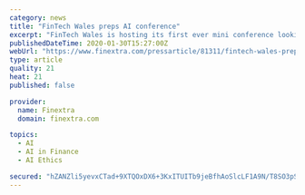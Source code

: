 ```yaml
---
category: news
title: "FinTech Wales preps AI conference"
excerpt: "FinTech Wales is hosting its first ever mini conference looking into the world of Artificial Intelligence application in FinTech. The ‘AI for FinTech event’ will discuss the opportunities, challenges and constraints related to AI usage for FinTech and the financial services. Held at Cardiff Business School on Tuesday 25th February ..."
publishedDateTime: 2020-01-30T15:27:00Z
webUrl: "https://www.finextra.com/pressarticle/81311/fintech-wales-preps-ai-conference"
type: article
quality: 21
heat: 21
published: false

provider:
  name: Finextra
  domain: finextra.com

topics:
  - AI
  - AI in Finance
  - AI Ethics

secured: "hZANZli5yevxCTad+9XTQOxDX6+3KxITUITb9jeBfhAoSlcLF1A9N/T8SO3pSu6cWp5JEeBw89BSmaAYtTCZLcxZOw56yp4Em8PTp4ksqzQO8pWT5BqIPy3YO+GMrhS3Bgk7YcVyk53E/eZNGeFNoaI0hW0vloO1/CfDrhHLno7Zc5gg7VSMU8Dw7LXxtbHOSZ2jXdjh0gbNZ+6hD89R+wyO5aB3rf3M0ZdISio12P2KNGoI0qlbwbKSPKjXtweFndU1ovO0HK6547trA7cxNyWHp4yE4U9sUGFbOsHaWYKh33Fn1ALwwAlWrkcJelFS;RxlAwj4cRxgYcZOyR8A7Tw=="
---
```


